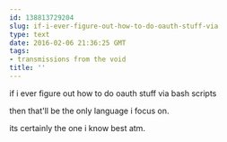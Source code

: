 ```yaml
---
id: 138813729204
slug: if-i-ever-figure-out-how-to-do-oauth-stuff-via
type: text
date: 2016-02-06 21:36:25 GMT
tags:
- transmissions from the void
title: ''
---
```


if i ever figure out how to do oauth stuff via bash scripts

then that'll be the only language i focus on.

its certainly the one i know best atm.